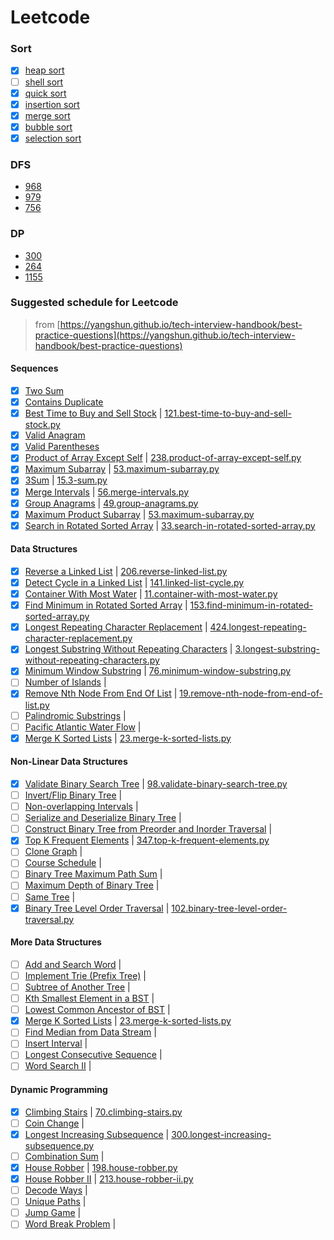 # Leetcode

### Sort

- [x] [heap sort](sort/heap_sort.py)
- [ ] [shell sort](sort/a_shell_sort.py)
- [x] [quick sort](sort/quick_sort.py)
- [x] [insertion sort](sort/insertion_sort.py)
- [x] [merge sort](sort/a_merge_sort.py)
- [x] [bubble sort](sort/bubble_sort.py)
- [x] [selection sort](sort/selection_sort.py)

### DFS

  * [968](968.binary-tree-cameras.py)
  * [979](979.distribute-coins-in-binary-tree.py)
  * [756](756.pyramid-transition-matrix.py)

### DP

  * [300](300.longest-increasing-subsequence.py)
  * [264](264.ugly-number-ii.py)
  * [1155](1155.number-of-dice-rolls-with-target-sum.py)


### Suggested schedule for Leetcode

> from [https://yangshun.github.io/tech-interview-handbook/best-practice-questions](https://yangshun.github.io/tech-interview-handbook/best-practice-questions)

#### Sequences

- [x] [Two Sum](https://leetcode.com/problems/two-sum/) 
- [x] [Contains Duplicate](https://leetcode.com/problems/contains-duplicate/)
- [x] [Best Time to Buy and Sell Stock](https://leetcode.com/problems/best-time-to-buy-and-sell-stock/)  |  [121.best-time-to-buy-and-sell-stock.py](121.best-time-to-buy-and-sell-stock.py)
- [x] [Valid Anagram](https://leetcode.com/problems/valid-anagram/)
- [x] [Valid Parentheses](https://leetcode.com/problems/valid-parentheses/)
- [x] [Product of Array Except Self](https://leetcode.com/problems/product-of-array-except-self/)  |  [238.product-of-array-except-self.py](238.product-of-array-except-self.py)
- [x] [Maximum Subarray](https://leetcode.com/problems/maximum-subarray/)  |  [53.maximum-subarray.py](53.maximum-subarray.py)
- [x] [3Sum](https://leetcode.com/problems/3sum/)  |  [15.3-sum.py](15.3-sum.py)
- [x] [Merge Intervals](https://leetcode.com/problems/merge-intervals/)  |  [56.merge-intervals.py](56.merge-intervals.py)
- [x] [Group Anagrams](https://leetcode.com/problems/group-anagrams/)  |  [49.group-anagrams.py](49.group-anagrams.py)
- [x] [Maximum Product Subarray](https://leetcode.com/problems/maximum-product-subarray/)  |  [53.maximum-subarray.py](53.maximum-subarray.py)
- [x] [Search in Rotated Sorted Array](https://leetcode.com/problems/search-in-rotated-sorted-array/)  |  [33.search-in-rotated-sorted-array.py](33.search-in-rotated-sorted-array.py)

#### Data Structures

- [x] [Reverse a Linked List](https://leetcode.com/problems/reverse-linked-list/)  |  [206.reverse-linked-list.py](206.reverse-linked-list.py)
- [x] [Detect Cycle in a Linked List](https://leetcode.com/problems/linked-list-cycle/)  |  [141.linked-list-cycle.py](141.linked-list-cycle.py)
- [x] [Container With Most Water](https://leetcode.com/problems/container-with-most-water/)  |  [11.container-with-most-water.py](11.container-with-most-water.py)
- [x] [Find Minimum in Rotated Sorted Array](https://leetcode.com/problems/find-minimum-in-rotated-sorted-array/)  |  [153.find-minimum-in-rotated-sorted-array.py](153.find-minimum-in-rotated-sorted-array.py)
- [x] [Longest Repeating Character Replacement](https://leetcode.com/problems/longest-repeating-character-replacement/)  |  [424.longest-repeating-character-replacement.py](424.longest-repeating-character-replacement.py)
- [x] [Longest Substring Without Repeating Characters](https://leetcode.com/problems/longest-substring-without-repeating-characters/)  |  [3.longest-substring-without-repeating-characters.py](3.longest-substring-without-repeating-characters.py)
- [x] [Minimum Window Substring](https://leetcode.com/problems/minimum-window-substring/)  |  [76.minimum-window-substring.py](76.minimum-window-substring.py)
- [ ] [Number of Islands](https://leetcode.com/problems/number-of-islands/)  |  
- [x] [Remove Nth Node From End Of List](https://leetcode.com/problems/remove-nth-node-from-end-of-list/)  |  [19.remove-nth-node-from-end-of-list.py](19.remove-nth-node-from-end-of-list.py)
- [ ] [Palindromic Substrings](https://leetcode.com/problems/palindromic-substrings/)  |  
- [ ] [Pacific Atlantic Water Flow](https://leetcode.com/problems/pacific-atlantic-water-flow/)  |  
- [x] [Merge K Sorted Lists](https://leetcode.com/problems/merge-k-sorted-lists/)  |  [23.merge-k-sorted-lists.py](23.merge-k-sorted-lists.py)

#### Non-Linear Data Structures

- [x] [Validate Binary Search Tree](https://leetcode.com/problems/validate-binary-search-tree/)  |  [98.validate-binary-search-tree.py](98.validate-binary-search-tree.py)
- [ ] [Invert/Flip Binary Tree](https://leetcode.com/problems/invert-binary-tree/)  |  
- [ ] [Non-overlapping Intervals](https://leetcode.com/problems/non-overlapping-intervals/)  |  
- [ ] [Serialize and Deserialize Binary Tree](https://leetcode.com/problems/serialize-and-deserialize-binary-tree/)  |  
- [ ] [Construct Binary Tree from Preorder and Inorder Traversal](https://leetcode.com/problems/construct-binary-tree-from-preorder-and-inorder-traversal/)  |  
- [x] [Top K Frequent Elements](https://leetcode.com/problems/top-k-frequent-elements/)  |  [347.top-k-frequent-elements.py](347.top-k-frequent-elements.py)
- [ ] [Clone Graph](https://leetcode.com/problems/clone-graph/)  |  
- [ ] [Course Schedule](https://leetcode.com/problems/course-schedule/)  |  
- [ ] [Binary Tree Maximum Path Sum](https://leetcode.com/problems/binary-tree-maximum-path-sum/)  |  
- [ ] [Maximum Depth of Binary Tree](https://leetcode.com/problems/maximum-depth-of-binary-tree/)  |  
- [ ] [Same Tree](https://leetcode.com/problems/same-tree/)  |  
- [x] [Binary Tree Level Order Traversal](https://leetcode.com/problems/binary-tree-level-order-traversal/)  |  [102.binary-tree-level-order-traversal.py](102.binary-tree-level-order-traversal.py)

#### More Data Structures

- [ ] [Add and Search Word](https://leetcode.com/problems/add-and-search-word-data-structure-design/)  |  
- [ ] [Implement Trie (Prefix Tree)](https://leetcode.com/problems/implement-trie-prefix-tree/)  |  
- [ ] [Subtree of Another Tree](https://leetcode.com/problems/subtree-of-another-tree/)  |  
- [ ] [Kth Smallest Element in a BST](https://leetcode.com/problems/kth-smallest-element-in-a-bst/)  |  
- [ ] [Lowest Common Ancestor of BST](https://leetcode.com/problems/lowest-common-ancestor-of-a-binary-search-tree/)  |  
- [x] [Merge K Sorted Lists](https://leetcode.com/problems/merge-k-sorted-lists/)  |  [23.merge-k-sorted-lists.py](23.merge-k-sorted-lists.py)
- [ ] [Find Median from Data Stream](https://leetcode.com/problems/find-median-from-data-stream/)  |  
- [ ] [Insert Interval](https://leetcode.com/problems/insert-interval/)  |  
- [ ] [Longest Consecutive Sequence](https://leetcode.com/problems/longest-consecutive-sequence/)  |  
- [ ] [Word Search II](https://leetcode.com/problems/word-search-ii/)  |  

#### Dynamic Programming

- [x] [Climbing Stairs](https://leetcode.com/problems/climbing-stairs/)  |  [70.climbing-stairs.py](70.climbing-stairs.py)
- [ ] [Coin Change](https://leetcode.com/problems/coin-change/)  |  
- [x] [Longest Increasing Subsequence](https://leetcode.com/problems/longest-increasing-subsequence/)  |  [300.longest-increasing-subsequence.py](300.longest-increasing-subsequence.py)
- [ ] [Combination Sum](https://leetcode.com/problems/combination-sum-iv/)  |  
- [x] [House Robber](https://leetcode.com/problems/house-robber/)  |  [198.house-robber.py](198.house-robber.py)
- [x] [House Robber II](https://leetcode.com/problems/house-robber-ii/)  |  [213.house-robber-ii.py](213.house-robber-ii.py)
- [ ] [Decode Ways](https://leetcode.com/problems/decode-ways/)  |  
- [ ] [Unique Paths](https://leetcode.com/problems/unique-paths/)  |  
- [ ] [Jump Game](https://leetcode.com/problems/jump-game/)  |  
- [ ] [Word Break Problem](https://leetcode.com/problems/word-break/)  |  
